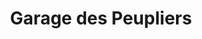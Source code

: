 ---
title: "Garage des Peupliers"
url: /emlingen/garage-des-peupliers/
shop: réparation de voitures
---